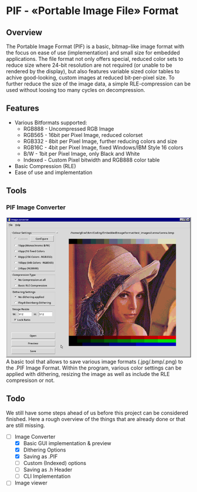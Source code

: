 # PIF - «Portable Image File» Format
## Overview
The Portable Image Format (PIF) is a basic, bitmap-like image format with the focus on ease of use (implementation) and small size for embedded applications. The file format not only offers special, reduced color sets to reduce size where 24-bit resolution are not required (or unable to be rendered by the display), but also features variable sized color tables to achive good-looking, custom images at reduced bit-per-pixel size. To further reduce the size of the image data, a simple RLE-compression can be used without loosing too many cycles on decompression.

## Features
 - Various Bitformats supported:
   - RGB888 - Uncompressed RGB Image
   - RGB565 - 16bit per Pixel Image, reduced colorset
   - RGB332	- 8bit per Pixel Image, further reducing colors and size
   - RGB16C	- 4bit per Pixel Image, fixed Windows/IBM Style 16 colors
   - B/W - 1bit per Pixel Image, only Black and White
   - Indexed - Custom Pixel bitwidth and RGB888 color table
 - Basic Compression (RLE)
 - Ease of use and implementation

## Tools
### PIF Image Converter
![Image of the Tool](test_images/tool_screenshot.png)
A basic tool that allows to save various image formats (.jpg/.bmp/.png) to the .PIF Image Format. Within the program, various color settings can be applied with dithering, resizing the image as well as include the RLE compresison or not.
## Todo
We still have some steps ahead of us before this project can be considered finished. Here a rough overview of the things that are already done or that are still missing.
 - [ ] Image Converter
	- [x] Basic GUI implementation & preview
	- [x] Dithering Options
	- [x] Saving as .PIF
	- [ ] Custom (Indexed) options
	- [ ] Saving as .h Header
	- [ ] CLI Implementation
 - [ ] Image viewer
